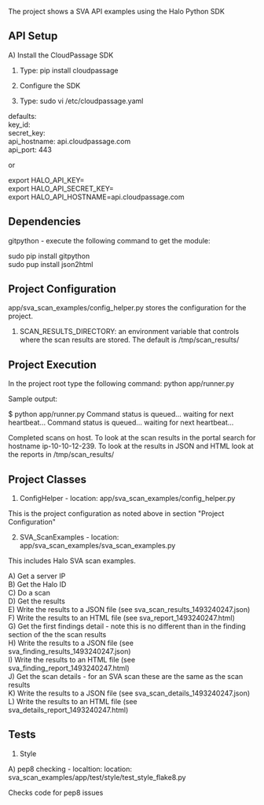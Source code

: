 The project shows a SVA API examples using the Halo Python SDK

API Setup
---------

A) Install the CloudPassage SDK
1) Type: pip install cloudpassage

2) Configure the SDK
1) Type: sudo vi /etc/cloudpassage.yaml

defaults:  
  key_id: <key>  
  secret_key: <secret>  
  api_hostname: api.cloudpassage.com  
  api_port: 443  

or

export HALO_API_KEY=<key>  
export HALO_API_SECRET_KEY=<secret>  
export HALO_API_HOSTNAME=api.cloudpassage.com

Dependencies
------------

gitpython - execute the following command to get the module:

sudo pip install gitpython  
sudo pup install json2html  

Project Configuration
---------------------

app/sva_scan_examples/config_helper.py stores the configuration for the project.  
  
1) SCAN_RESULTS_DIRECTORY: an environment variable that controls where the scan results are stored.
  The default is /tmp/scan_results/
   
Project Execution
-----------------

In the project root type the following command: python app/runner.py

Sample output:  

$ python app/runner.py
Command status is queued... waiting for next heartbeat...
Command status is queued... waiting for next heartbeat...

Completed scans on host.  To look at the scan results in the portal search for hostname ip-10-10-12-239.  To look at the results in JSON and HTML look at the reports in /tmp/scan_results/  

Project Classes
---------------

1) ConfigHelper - location: app/sva_scan_examples/config_helper.py

This is the project configuration as noted above in section "Project Configuration"

2) SVA_ScanExamples - location: app/sva_scan_examples/sva_scan_examples.py

This includes Halo SVA scan examples.

A) Get a server IP  
B) Get the Halo ID  
C) Do a scan  
D) Get the results  
E) Write the results to a JSON file (see sva_scan_results_1493240247.json)  
F) Write the results to an HTML file (see sva_report_1493240247.html)  
G) Get the first findings detail - note this is no different than in the finding
section of the the scan results  
H) Write the results to a JSON file (see sva_finding_results_1493240247.json)    
I) Write the results to an HTML file (see sva_finding_report_1493240247.html)  
J) Get the scan details - for an SVA scan these are the same as the scan results  
K) Write the results to a JSON file (see sva_scan_details_1493240247.json)  
L) Write the results to an HTML file (see sva_details_report_1493240247.html)  


Tests
-----

1) Style

A) pep8 checking - localtion: location: sva_scan_examples/app/test/style/test_style_flake8.py

Checks code for pep8 issues
